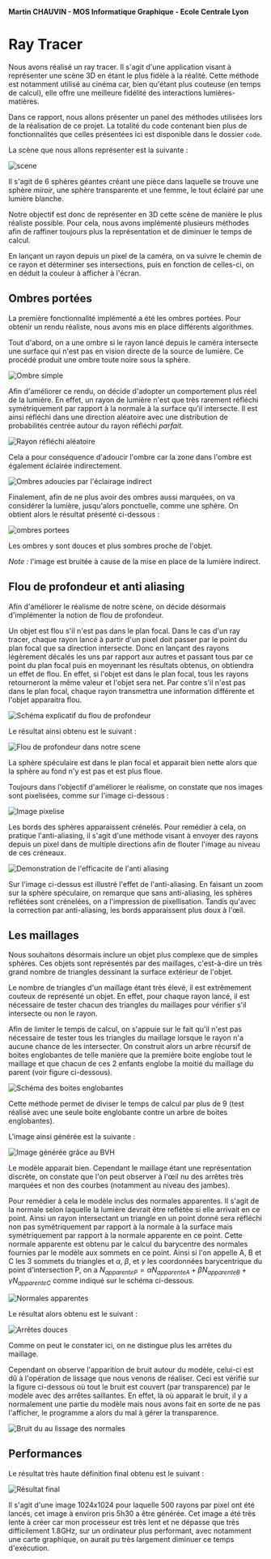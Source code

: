 **Martin CHAUVIN - MOS Informatique Graphique - Ecole Centrale Lyon**

# Ray Tracer 

Nous avons réalisé un ray tracer. Il s'agit d'une application visant à représenter une scène 3D en étant le plus fidèle à la réalité. Cette méthode est notamment utilisé au cinéma car, bien qu'étant plus couteuse (en temps de calcul), elle offre une meilleure fidélité des interactions lumières-matières.

Dans ce rapport, nous allons présenter un panel des méthodes utilisées lors de la réalisation de ce projet. La totalité du code contenant bien plus de fonctionnalités que celles présentées ici est disponible dans  le dossier `code`.



La scène que nous allons représenter est la suivante :

![scene](img/modele.png)

Il s'agit de 6 sphères géantes créant une pièce dans laquelle se trouve une sphère *miroir*, une sphère transparente et une femme, le tout éclairé par une lumière blanche.



Notre objectif est donc de représenter en 3D cette scène de manière le plus réaliste possible. Pour cela, nous avons implémenté plusieurs méthodes afin de raffiner toujours plus la représentation et de diminuer le temps de calcul. 



En lançant un rayon depuis un pixel de la caméra, on va suivre le chemin de ce rayon et déterminer ses intersections, puis en fonction de celles-ci, on en déduit la couleur à afficher à l'écran.



## Ombres portées

La première fonctionnalité implémenté a été les ombres portées. Pour obtenir un rendu réaliste, nous avons mis en place différents algorithmes. 



Tout d'abord, on a une ombre si le rayon lancé depuis le caméra intersecte une surface qui n'est pas en vision directe de la source de lumière. Ce procédé produit une ombre toute noire sous la sphère. 

![Ombre simple](img/ombre_simple.png)

Afin d'améliorer ce rendu, on décide d'adopter un comportement plus réel de la lumière. En effet, un rayon de lumière n'est que très rarement réfléchi symétriquement par rapport à la normale à la surface qu'il intersecte. Il est ainsi réfléchi dans une direction aléatoire avec une distribution de probabilités centrée autour du rayon réfléchi *parfait*.

![Rayon réfléchi aléatoire](img/indirect.png)

Cela a pour conséquence d'adoucir l'ombre car la zone dans l'ombre est également éclairée indirectement.

![Ombres adoucies par l'éclairage indirect](img/ombres_indirect.png)

Finalement, afin de ne plus avoir des ombres aussi marquées, on va considérer la lumière, jusqu'alors ponctuelle, comme une sphère. On obtient alors le résultat présenté ci-dessous :

![ombres portees](img/ombres.png)

Les ombres y sont douces et plus sombres proche de l'objet.

*Note :* l'image est bruitée à cause de la mise en place de la lumière indirect.



## Flou de profondeur et anti aliasing

Afin d'améliorer le réalisme de notre scène, on décide désormais d'implémenter la notion de flou de profondeur.

Un objet est flou s'il n'est pas dans le plan focal. Dans le cas d'un ray tracer, chaque rayon lancé à partir d'un pixel doit passer par le point du plan focal que sa direction intersecte. Donc en lançant des rayons légèrement décalés les uns par rapport aux autres et passant tous par ce point du plan focal puis en moyennant les résultats obtenus, on obtiendra un effet de flou. En effet, si l'objet est dans le plan focal, tous les rayons retourneront la même valeur et l'objet sera net. Par contre s'il n'est pas dans le plan focal, chaque rayon transmettra une information différente et l'objet apparaitra flou.

![Schéma explicatif du flou de profondeur](img/flou_artistique.png)

Le résultat ainsi obtenu est le suivant :

![Flou de profondeur dans notre scene](img/flou.png)

La sphère spéculaire est dans le plan focal et apparait bien nette alors que la sphère au fond n'y est pas et est plus floue.



Toujours dans l'objectif d'améliorer le réalisme, on constate que nos images sont pixelisées, comme sur l'image ci-dessous :

![Image pixelise](img/aliasing.png)

Les bords des sphères apparaissent crénelés. Pour remédier à cela, on pratique l'anti-aliasing, il s'agit d'une méthode visant à envoyer des rayons depuis un pixel dans de multiple directions afin de flouter l'image au niveau de ces créneaux.

![Demonstration de l'efficacite de l'anti aliasing](img/antialiasing.png)

Sur l'image ci-dessus est illustré l'effet de l'anti-aliasing. En faisant un zoom sur la sphère spéculaire, on remarque que sans anti-aliasing, les sphères reflétées sont crénelées, on a l'impression de pixellisation. Tandis qu'avec la correction par anti-aliasing, les bords apparaissent plus doux à l'œil.



## Les maillages

Nous souhaitons désormais inclure un objet plus complexe que de simples sphères. Ces objets sont représentés par des maillages, c'est-à-dire un très grand nombre de triangles dessinant la surface extérieur de l'objet. 

Le nombre de triangles d'un maillage étant très élevé, il est extrêmement couteux de représenté un objet. En effet, pour chaque rayon lancé, il est nécessaire de tester chacun des triangles du maillages pour vérifier s'il intersecte ou non le rayon.

Afin de limiter le temps de calcul, on s'appuie sur le fait qu'il n'est pas nécessaire de tester tous les triangles du maillage lorsque le rayon n'a aucune chance de les intersecter. On construit alors un arbre récursif de boites englobantes de telle manière que la première boite englobe tout le maillage et que chacun de ces 2 enfants englobe la moitié du maillage du parent (voir figure ci-dessous).

![Schéma des boites englobantes](img/bvh.png)

Cette méthode permet de diviser le temps de calcul par plus de 9 (test réalisé avec une seule boite englobante contre un arbre de boites englobantes).

L'image ainsi générée est la suivante :

![Image générée grâce au BVH](img/scene_sharp_edges.png)

Le modèle apparait bien. Cependant le maillage étant une représentation discrète, on constate que l'on peut observer à l'œil nu des arrêtes très marquées et non des courbes (notamment au niveau des jambes).

Pour remédier à cela le modèle inclus des normales apparentes. Il s'agit de la normale selon laquelle la lumière devrait être reflétée si elle arrivait en ce point. Ainsi un rayon intersectant un triangle en un point donné sera réfléchi non pas symétriquement par rapport à la normale à la surface mais symétriquement par rapport à la normale apparente en ce point. Cette normale apparente est obtenu par le calcul du barycentre des normales fournies par le modèle aux sommets en ce point. Ainsi si l'on appelle A, B et C les 3 sommets du triangles et $\alpha$, $\beta$, et $\gamma$ les coordonnées barycentrique du point d'intersection P, on a $N_{apparente P} = \alpha N_{apparente A} + \beta N_{apparente B} + \gamma N_{apparente C}$ comme indiqué sur le schéma ci-dessous.

![Normales apparentes](img/normales_apparentes.png)

Le résultat alors obtenu est le suivant :

![Arrêtes douces](img/final_scene.png)

Comme on peut le constater ici, on ne distingue plus les arrêtes du maillage. 

Cependant on observe l'apparition de bruit autour du modèle, celui-ci est dû à l'opération de lissage que  nous venons de réaliser. Ceci est vérifié sur la figure ci-dessous où tout le bruit est couvert (par transparence) par le modèle avec des arrêtes saillantes. En effet, là où apparait le bruit, il y a normalement une partie du modèle mais nous avons fait en sorte de ne pas l'afficher, le programme a alors du mal à gérer la transparence. 

![Bruit du au lissage des normales](img/normal_noise.png)



## Performances

Le résultat très haute définition final obtenu est le suivant :

![Résultat final](img/image_high_res.png)

Il s'agit d'une image 1024x1024 pour laquelle 500 rayons par pixel ont été lancés, cet image à environ pris 5h30 a être générée. Cet image a été très lente à créer car mon processeur est très lent et ne dépasse que très difficilement 1.8GHz, sur un ordinateur plus performant, avec notamment une carte graphique, on aurait pu très largement diminuer ce temps d'exécution.